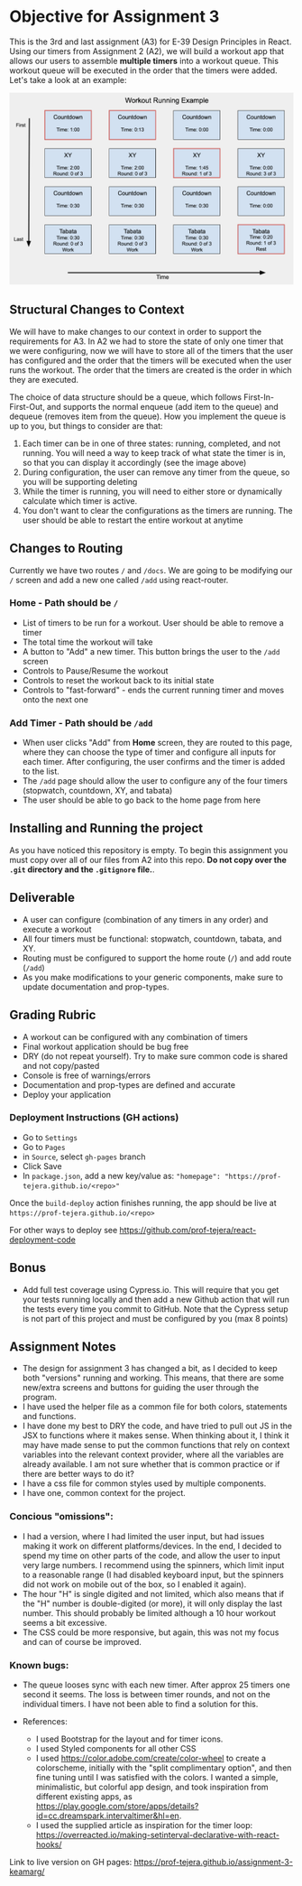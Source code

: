 # Objective for Assignment 3

This is the 3rd and last assignment (A3) for E-39 Design Principles in React. Using our timers from Assignment 2 (A2), we will build a workout app that allows our users to assemble **multiple timers** into a workout queue. This workout queue will be executed in the order that the timers were added. Let's take a look at an example:

![Workout example 1](images/example_workout.png)

## Structural Changes to Context

We will have to make changes to our context in order to support the requirements for A3. In A2 we had to store the state of only one timer that we were configuring, now we will have to store all of the timers that the user has configured and the order that the timers will be executed when the user runs the workout. The order that the timers are created is the order in which they are executed.

The choice of data structure should be a queue, which follows First-In-First-Out, and supports the normal enqueue (add item to the queue) and dequeue (removes item from the queue). How you implement the queue is up to you, but things to consider are that:

1. Each timer can be in one of three states: running, completed, and not running. You will need a way to keep track of what state the timer is in, so that you can display it accordingly (see the image above)
2. During configuration, the user can remove any timer from the queue, so you will be supporting deleting
3. While the timer is running, you will need to either store or dynamically calculate which timer is active.
4. You don't want to clear the configurations as the timers are running. The user should be able to restart the entire workout at anytime

## Changes to Routing

Currently we have two routes `/` and `/docs`. We are going to be modifying our `/` screen and add a new one called `/add` using react-router.

### Home - Path should be `/`

- List of timers to be run for a workout. User should be able to remove a timer
- The total time the workout will take
- A button to "Add" a new timer. This button brings the user to the `/add` screen
- Controls to Pause/Resume the workout
- Controls to reset the workout back to its initial state
- Controls to "fast-forward" - ends the current running timer and moves onto the next one

### Add Timer - Path should be `/add`

- When user clicks "Add" from **Home** screen, they are routed to this page, where they can choose the type of timer and configure all inputs for each timer. After configuring, the user confirms and the timer is added to the list.
- The `/add` page should allow the user to configure any of the four timers (stopwatch, countdown, XY, and tabata)
- The user should be able to go back to the home page from here

## Installing and Running the project

As you have noticed this repository is empty. To begin this assignment you must copy over all of our files from A2 into this repo. **Do not copy over the `.git` directory and the `.gitignore` file.**.

## Deliverable

- A user can configure (combination of any timers in any order) and execute a workout
- All four timers must be functional: stopwatch, countdown, tabata, and XY.
- Routing must be configured to support the home route (`/`) and add route (`/add`)
- As you make modifications to your generic components, make sure to update documentation and prop-types.

## Grading Rubric

- A workout can be configured with any combination of timers
- Final workout application should be bug free
- DRY (do not repeat yourself). Try to make sure common code is shared and not copy/pasted
- Console is free of warnings/errors
- Documentation and prop-types are defined and accurate
- Deploy your application

### Deployment Instructions (GH actions)

- Go to `Settings`
- Go to `Pages`
- in `Source`, select `gh-pages` branch
- Click Save
- In `package.json`, add a new key/value as: `"homepage": "https://prof-tejera.github.io/<repo>"`

Once the `build-deploy` action finishes running, the app should be live
at `https://prof-tejera.github.io/<repo>`

For other ways to deploy see https://github.com/prof-tejera/react-deployment-code

## Bonus

- Add full test coverage using Cypress.io. This will require that you get your tests running locally and then add a new Github action that will run the tests every time you commit to GitHub. Note that the Cypress setup is not part of this project and must be configured by you (max 8 points)

## Assignment Notes

- The design for assignment 3 has changed a bit, as I decided to keep both "versions" running and working. This means, that there are some new/extra screens and buttons for guiding the user through the program.
- I have used the helper file as a common file for both colors, statements and functions.
- I have done my best to DRY the code, and have tried to pull out JS in the JSX to functions where it makes sense. When thinking about it, I think it may have made sense to put the common functions that rely on context variables into the relevant context provider, where all the variables are already available. I am not sure whether that is common practice or if there are better ways to do it?
- I have a css file for common styles used by multiple components.
- I have one, common context for the project.

### Concious "omissions":

- I had a version, where I had limited the user input, but had issues making it work on different platforms/devices. In the end, I decided to spend my time on other parts of the code, and allow the user to input very large numbers. I recommend using the spinners, which limit input to a reasonable range (I had disabled keyboard input, but the spinners did not work on mobile out of the box, so I enabled it again).
- The hour "H" is single digited and not limited, which also means that if the "H" number is double-digited (or more), it will only display the last number. This should probably be limited although a 10 hour workout seems a bit excessive.
- The CSS could be more responsive, but again, this was not my focus and can of course be improved.

### Known bugs:

- The queue looses sync with each new timer. After approx 25 timers one second it seems. The loss is between timer rounds, and not on the individual timers. I have not been able to find a solution for this.

- References:
  - I used Bootstrap for the layout and for timer icons.
  - I used Styled components for all other CSS
  - I used https://color.adobe.com/create/color-wheel to create a colorscheme, initially with the "split complimentary option", and then fine tuning until I was satisfied with the colors. I wanted a simple, minimalistic, but colorful app design, and took inspiration from different existing apps, as https://play.google.com/store/apps/details?id=cc.dreamspark.intervaltimer&hl=en.
  - I used the supplied article as inspiration for the timer loop: https://overreacted.io/making-setinterval-declarative-with-react-hooks/

Link to live version on GH pages: https://prof-tejera.github.io/assignment-3-keamarg/
